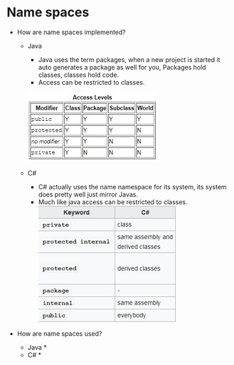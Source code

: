 # Name spaces
* How are name spaces implemented?
  - Java
    * Java uses the term packages, when a new project is started it auto generates a package as well for you, Packages hold classes, classes hold code.
    * Access can be restricted to classes. 
    
    ![alt text](https://github.com/Topguny/CMP_SC-4330-OO-Language-Comparison/blob/master/accessJava.JPG?raw=true) 
  
  - C#
    * C# actually uses the name namespace for its system, its system does pretty well just mirror Javas.
    * Much like java access can be restricted to classes.
     ![alt text](https://github.com/Topguny/CMP_SC-4330-OO-Language-Comparison/blob/master/acessC%23.JPG?raw=true) 
      
* How are name spaces used?
  - Java
    * 
  - C#
    * 
